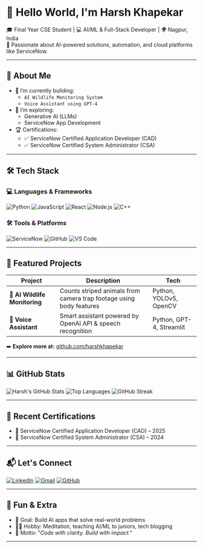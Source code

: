 # 👋 Hello World, I'm Harsh Khapekar

🎓 Final Year CSE Student | 💻 AI/ML & Full-Stack Developer | 🌍 Nagpur, India  
🔬 Passionate about AI-powered solutions, automation, and cloud platforms like ServiceNow.

---

## 🚀 About Me
- 🔭 I’m currently building:
  - `AI Wildlife Monitoring System`
  - `Voice Assistant using GPT-4`
- 🧠 I’m exploring:
  - Generative AI (LLMs)
  - ServiceNow App Development
- 🏆 Certifications:
  - ✅ ServiceNow Certified Application Developer (CAD)
  - ✅ ServiceNow Certified System Administrator (CSA)
  

---

## 🛠️ Tech Stack

### 💻 Languages & Frameworks
![Python](https://img.shields.io/badge/-Python-3776AB?style=flat&logo=python)
![JavaScript](https://img.shields.io/badge/-JavaScript-F7DF1E?style=flat&logo=javascript)
![React](https://img.shields.io/badge/-React-61DAFB?style=flat&logo=react)
![Node.js](https://img.shields.io/badge/-Node.js-339933?style=flat&logo=node.js)
![C++](https://img.shields.io/badge/-C++-00599C?style=flat&logo=cplusplus)

### 🛠️ Tools & Platforms
![ServiceNow](https://img.shields.io/badge/-ServiceNow-00A1E0?style=flat&logo=servicenow)
![GitHub](https://img.shields.io/badge/-GitHub-181717?style=flat&logo=github)
![VS Code](https://img.shields.io/badge/-VSCode-007ACC?style=flat&logo=visual-studio-code)

---

## 📂 Featured Projects

| Project | Description | Tech |
|--------|-------------|------|
| 🐅 **AI Wildlife Monitoring** | Counts striped animals from camera trap footage using body features | Python, YOLOv5, OpenCV |
| 🧠 **Voice Assistant** | Smart assistant powered by OpenAI API & speech recognition | Python, GPT-4, Streamlit |

➡️ **Explore more at:** [github.com/harshkhapekar](https://github.com/harshkhapekar?tab=repositories)

---

## 📊 GitHub Stats

![Harsh's GitHub Stats](https://github-readme-stats.vercel.app/api?username=harshkhapekar&show_icons=true&theme=radical)
![Top Languages](https://github-readme-stats.vercel.app/api/top-langs/?username=harshkhapekar&layout=compact&theme=radical)
![GitHub Streak](https://streak-stats.demolab.com/?user=harshkhapekar&theme=radical)

---

## 🧠 Recent Certifications

- 📜 ServiceNow Certified Application Developer (CAD) – 2025  
- 📜 ServiceNow Certified System Administrator (CSA) – 2024  

---

## 📬 Let's Connect

[![LinkedIn](https://img.shields.io/badge/-LinkedIn-0A66C2?style=flat&logo=linkedin&logoColor=white)](https://linkedin.com/in/your-link)
[![Gmail](https://img.shields.io/badge/-Email-D14836?style=flat&logo=gmail&logoColor=white)](mailto:your@email.com)
[![GitHub](https://img.shields.io/badge/-GitHub-181717?style=flat&logo=github&logoColor=white)](https://github.com/harshkhapekar)

---

## 🧩 Fun & Extra

- 🎯 Goal: Build AI apps that solve real-world problems  
- 🧘‍♂️ Hobby: Meditation, teaching AI/ML to juniors, tech blogging  
- 📌 Motto: _"Code with clarity. Build with impact."_

---

<!--
**Harshkhapekar/harshkhapekar** is a ✨ _special_ ✨ repository because its `README.md` (this file) appears on your GitHub profile.

Here are some ideas to get you started:

- 🔭 I’m currently working on ...
- 🌱 I’m currently learning ...
- 👯 I’m looking to collaborate on ...
- 🤔 I’m looking for help with ...
- 💬 Ask me about ...
- 📫 How to reach me: ...
- 😄 Pronouns: ...
- ⚡ Fun fact: ...
-->
